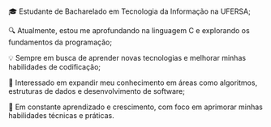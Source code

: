 🎓 Estudante de Bacharelado em Tecnologia da Informação na UFERSA;

🔍 Atualmente, estou me aprofundando na linguagem C e explorando os fundamentos da programação;

💡 Sempre em busca de aprender novas tecnologias e melhorar minhas habilidades de codificação;

🚀 Interessado em expandir meu conhecimento em áreas como algoritmos, estruturas de dados e desenvolvimento de software;

🌱 Em constante aprendizado e crescimento, com foco em aprimorar minhas habilidades técnicas e práticas.
<!---
EduFelipe18/EduFelipe18 is a ✨ special ✨ repository because its `README.md` (this file) appears on your GitHub profile.
You can click the Preview link to take a look at your changes.
--->
